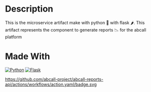 # Description
This is the microservice artifact make with python 🐍 with flask 🌶️. This artifact represents the component to generate reports 📉 for the abcall platform 

# Made With
[![Python](https://img.shields.io/badge/python-2b5b84?style=for-the-badge&logo=python&logoColor=white&labelColor=000000)]()
[![Flask](https://img.shields.io/badge/flask-000000?style=for-the-badge&logo=flask&logoColor=white&labelColor=000000)]()

https://github.com/abcall-project/abcall-reports-api/actions/workflows/action.yaml/badge.svg